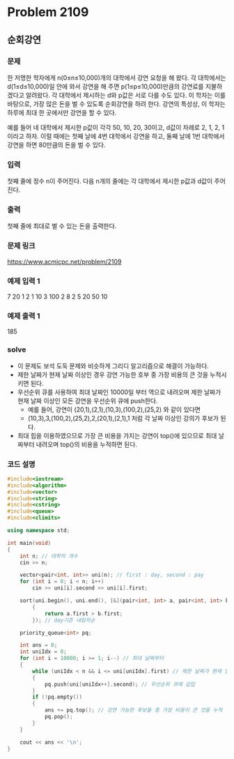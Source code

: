 # Problem 2109

## 순회강연

### 문제
한 저명한 학자에게 n(0≤n≤10,000)개의 대학에서 강연 요청을 해 왔다. 각 대학에서는 d(1≤d≤10,000)일 안에 와서 강연을 해 주면 p(1≤p≤10,000)만큼의 강연료를 지불하겠다고 알려왔다. 각 대학에서 제시하는 d와 p값은 서로 다를 수도 있다. 이 학자는 이를 바탕으로, 가장 많은 돈을 벌 수 있도록 순회강연을 하려 한다. 강연의 특성상, 이 학자는 하루에 최대 한 곳에서만 강연을 할 수 있다.

예를 들어 네 대학에서 제시한 p값이 각각 50, 10, 20, 30이고, d값이 차례로 2, 1, 2, 1 이라고 하자. 이럴 때에는 첫째 날에 4번 대학에서 강연을 하고, 둘째 날에 1번 대학에서 강연을 하면 80만큼의 돈을 벌 수 있다.

### 입력
첫째 줄에 정수 n이 주어진다. 다음 n개의 줄에는 각 대학에서 제시한 p값과 d값이 주어진다.

### 출력
첫째 줄에 최대로 벌 수 있는 돈을 출력한다.

### 문제 링크
<https://www.acmicpc.net/problem/2109>

### 예제 입력 1
7
20 1
2 1
10 3
100 2
8 2
5 20
50 10

### 예제 출력 1
185

### solve
- 이 문제도 보석 도둑 문제와 비슷하게 그리디 알고리즘으로 해결이 가능하다.
- 제한 날짜가 현재 날짜 이상인 경우 강연 가능한 호부 중 가장 비용의 큰 것을 누적시키면 된다.
- 우선순위 큐를 사용하여 최대 날짜인 10000일 부터 역으로 내려오며 제한 날짜가 현재 날짜 이상인 모든 강연을 우선순위 큐에 push한다.
	- 예를 들어, 강연이 (20,1),(2,1),(10,3),(100,2),(25,2) 와 같이 있다면
	- (10,3),3,(100,2),(25,2),2,(20,1),(2,1),1 처럼 각 날짜 이상인 강의가 후보가 된다.
- 최대 힙을 이용하였으므로 가장 큰 비용을 가지는 강연이 top()에 있으므로 최대 날짜부터 내려오며 top()의 비용을 누적하면 된다.

### 코드 설명
```C++
#include<iostream>
#include<algorithm>
#include<vector>
#include<string>
#include<cstring>
#include<queue>
#include<climits>

using namespace std;

int main(void)
{
	int n; // 대학의 개수
	cin >> n;

	vector<pair<int, int>> uni(n); // first : day, second : pay
	for (int i = 0; i < n; i++)
		cin >> uni[i].second >> uni[i].first;

	sort(uni.begin(), uni.end(), [&](pair<int, int> a, pair<int, int> b)
		{
			return a.first > b.first;
		}); // day기준 내림차순

	priority_queue<int> pq;

	int ans = 0;
	int uniIdx = 0;
	for (int i = 10000; i >= 1; i--) // 최대 날짜부터
	{
		while (uniIdx < n && i <= uni[uniIdx].first) // 제한 날짜가 현재 날짜 이상인 경우
		{
			pq.push(uni[uniIdx++].second); // 우선순위 큐에 삽입
		}
		if (!pq.empty())
		{
			ans += pq.top(); // 강연 가능한 후보들 중 가장 비용이 큰 것을 누적
			pq.pop();
		}
	}

	cout << ans << '\n';
}

```
